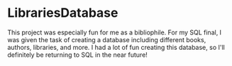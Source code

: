 # LibrariesDatabase
This project was especially fun for me as a bibliophile. For my SQL final, I was given the task of 
creating a database including different books, authors, libraries, and more. I had a lot of fun creating
this database, so I'll definitely be returning to SQL in the near future!
